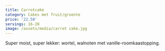 ```yaml
---
title: Carrotcake
category: Cakes met fruit/groente
price: '22.50'
servings: 16-20
image: /assets/media/carrot cake.jpg
---
```

Super moist, super lekker: wortel, walnoten met vanille-roomkaastopping.
